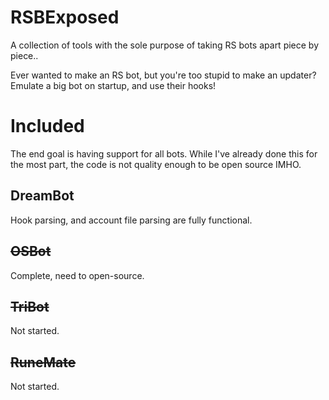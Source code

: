 # RSBExposed
A collection of tools with the sole purpose of taking RS bots apart piece by piece..  
  
Ever wanted to make an RS bot, but you're too stupid to make an updater? Emulate a big bot on startup, and use their hooks!
  
# Included
The end goal is having support for all bots. While I've already done this for the most part, the code
is not quality enough to be open source IMHO.  

## DreamBot
Hook parsing, and account file parsing are fully functional.
  
## ~~OSBot~~
Complete, need to open-source.  
  
## ~~TriBot~~
Not started.  
  
## ~~RuneMate~~
Not started.  
  
